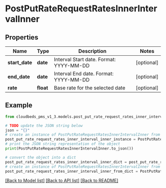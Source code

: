 # PostPutRateRequestRatesInnerIntervalInner


## Properties

Name | Type | Description | Notes
------------ | ------------- | ------------- | -------------
**start_date** | **date** | Interval Start date. Format: YYYY-MM-DD | [optional] 
**end_date** | **date** | Interval End date. Format: YYYY-MM-DD | [optional] 
**rate** | **float** | Base rate for the selected date | [optional] 

## Example

```python
from cloudbeds_pms_v1_3.models.post_put_rate_request_rates_inner_interval_inner import PostPutRateRequestRatesInnerIntervalInner

# TODO update the JSON string below
json = "{}"
# create an instance of PostPutRateRequestRatesInnerIntervalInner from a JSON string
post_put_rate_request_rates_inner_interval_inner_instance = PostPutRateRequestRatesInnerIntervalInner.from_json(json)
# print the JSON string representation of the object
print(PostPutRateRequestRatesInnerIntervalInner.to_json())

# convert the object into a dict
post_put_rate_request_rates_inner_interval_inner_dict = post_put_rate_request_rates_inner_interval_inner_instance.to_dict()
# create an instance of PostPutRateRequestRatesInnerIntervalInner from a dict
post_put_rate_request_rates_inner_interval_inner_from_dict = PostPutRateRequestRatesInnerIntervalInner.from_dict(post_put_rate_request_rates_inner_interval_inner_dict)
```
[[Back to Model list]](../README.md#documentation-for-models) [[Back to API list]](../README.md#documentation-for-api-endpoints) [[Back to README]](../README.md)


